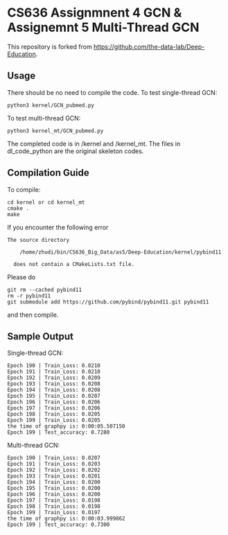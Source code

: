 # CS636 Assignmnent 4 GCN & Assignemnt 5 Multi-Thread GCN

This repository is forked from https://github.com/the-data-lab/Deep-Education.

## Usage

There should be no need to compile the code. To test single-thread GCN: <br/>
```
python3 kernel/GCN_pubmed.py
```
To test multi-thread GCN: <br/>
```
python3 kernel_mt/GCN_pubmed.py
```

The completed code is in /kernel and /kernel_mt. The files in dl_code_python are the original skeleton codes.

## Compilation Guide
To compile: <br/>
```
cd kernel or cd kernel_mt
cmake .
make
```
If you encounter the following error
```
The source directory

    /home/zhudi/bin/CS636_Big_Data/as5/Deep-Education/kernel/pybind11

  does not contain a CMakeLists.txt file.

```
Please do
```
git rm --cached pybind11
rm -r pybind11
git submodule add https://github.com/pybind/pybind11.git pybind11
```
and then compile.

## Sample Output
Single-thread GCN: <br/>
```
Epoch 190 | Train_Loss: 0.0210
Epoch 191 | Train_Loss: 0.0210
Epoch 192 | Train_Loss: 0.0209
Epoch 193 | Train_Loss: 0.0208
Epoch 194 | Train_Loss: 0.0208
Epoch 195 | Train_Loss: 0.0207
Epoch 196 | Train_Loss: 0.0206
Epoch 197 | Train_Loss: 0.0206
Epoch 198 | Train_Loss: 0.0205
Epoch 199 | Train_Loss: 0.0205
the time of graphpy is: 0:00:05.507150
Epoch 199 | Test_accuracy: 0.7280
```
Multi-thread GCN: <br/>
```
Epoch 190 | Train_Loss: 0.0207
Epoch 191 | Train_Loss: 0.0203
Epoch 192 | Train_Loss: 0.0202
Epoch 193 | Train_Loss: 0.0201
Epoch 194 | Train_Loss: 0.0200
Epoch 195 | Train_Loss: 0.0200
Epoch 196 | Train_Loss: 0.0200
Epoch 197 | Train_Loss: 0.0198
Epoch 198 | Train_Loss: 0.0198
Epoch 199 | Train_Loss: 0.0197
the time of graphpy is: 0:00:03.999862
Epoch 199 | Test_accuracy: 0.7300
```
